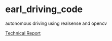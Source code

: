# earl_driving_code

autonomous driving using realsense and opencv

[Technical Report](CSCI_4302_Technical_Report.pdf)
